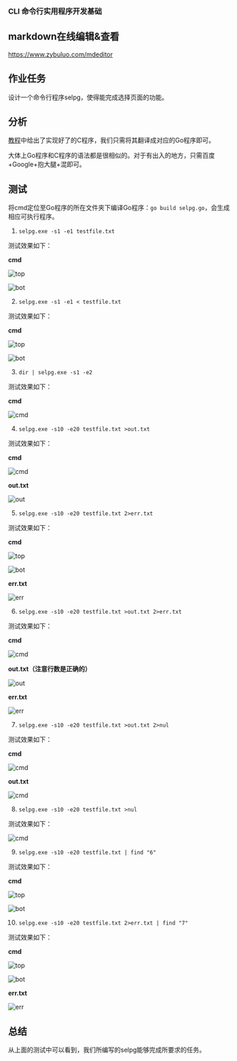 ### CLI 命令行实用程序开发基础

## markdown在线编辑&查看
https://www.zybuluo.com/mdeditor

## 作业任务
设计一个命令行程序selpg，使得能完成选择页面的功能。

## 分析
[教程](https://www.ibm.com/developerworks/cn/linux/shell/clutil/index.html)中给出了实现好了的C程序，我们只需将其翻译成对应的Go程序即可。

大体上Go程序和C程序的语法都是很相似的。对于有出入的地方，只需百度+Google+抱大腿+混即可。

## 测试
将cmd定位至Go程序的所在文件夹下编译Go程序：`go build selpg.go`，会生成相应可执行程序。

1. `selpg.exe -s1 -e1 testfile.txt`

测试效果如下：

**cmd**

![top](https://imgsa.baidu.com/forum/w%3D580/sign=dfcb00b9366d55fbc5c6762e5d234f40/a62afdc9a786c91786623e5ec23d70cf3ac75751.jpg)

![bot](https://imgsa.baidu.com/forum/w%3D580/sign=32d356e4042442a7ae0efdade142ad95/a43d8d45ad3459821e3589f507f431adcaef847f.jpg)

2. `selpg.exe -s1 -e1 < testfile.txt`

测试效果如下：

**cmd**

![top](https://imgsa.baidu.com/forum/w%3D580/sign=6515387069d0f703e6b295d438fa5148/b16b8a1fa8d3fd1fae32cc5d3b4e251f94ca5ffb.jpg)

![bot](https://imgsa.baidu.com/forum/w%3D580/sign=3d846eff55df8db1bc2e7c6c3922dddb/399b2e097bf40ad1033da8845c2c11dfabecced9.jpg)

3. `dir | selpg.exe -s1 -e2`

测试效果如下：

**cmd**

![cmd](https://imgsa.baidu.com/forum/w%3D580/sign=0e1fb593bc4543a9f51bfac42e178a7b/0531032fb9389b50f2c48b358e35e5dde6116efb.jpg)

4. `selpg.exe -s10 -e20 testfile.txt >out.txt`

测试效果如下：

**cmd**

![cmd](https://imgsa.baidu.com/forum/w%3D580/sign=fb96f7bb8113632715edc23ba18ea056/82d51ffb828ba61e429aa3484a34970a314e5946.jpg)

**out.txt**

![out](https://imgsa.baidu.com/forum/w%3D580/sign=d421259c0146f21fc9345e5bc6256b31/74f09513c8fcc3cec016a2549945d688d63f20e7.jpg)

5. `selpg.exe -s10 -e20 testfile.txt 2>err.txt`

测试效果如下：

**cmd**

![top](https://imgsa.baidu.com/forum/w%3D580/sign=5a15e6c3afc27d1ea5263bcc2bd5adaf/30db77b4c9ea15ceb8f9b46ebd003af33b87b2a7.jpg)

![bot](https://imgsa.baidu.com/forum/w%3D580/sign=d9c6d3469813b07ebdbd50003cd69113/ead3e494d143ad4bf32712a789025aafa50f06a8.jpg)

**err.txt**

![err](https://imgsa.baidu.com/forum/w%3D580/sign=7946b057b1a1cd1105b672288913c8b0/588020328744ebf89bd63058d2f9d72a6159a717.jpg)

6. `selpg.exe -s10 -e20 testfile.txt >out.txt 2>err.txt`

测试效果如下：

**cmd**

![cmd](https://imgsa.baidu.com/forum/w%3D580/sign=4a14645f23381f309e198da199004c67/6d3fa1b0cb134954dd18be035d4e9258d0094ab0.jpg)

**out.txt（注意行数是正确的）**

![out](https://imgsa.baidu.com/forum/w%3D580/sign=39665a562a3fb80e0cd161df06d02ffb/2df7a683b9014a90ce8c10daa2773912b21bee0c.jpg)

**err.txt**

![err](https://imgsa.baidu.com/forum/w%3D580/sign=c54d934831292df597c3ac1d8c305ce2/2cd0c525b899a9011dab0d5116950a7b0308f518.jpg)

7. `selpg.exe -s10 -e20 testfile.txt >out.txt 2>nul`

测试效果如下：

**cmd**

![cmd](https://imgsa.baidu.com/forum/w%3D580/sign=48aee8470ae9390156028d364bed54f9/b1c6e3fd1e178a828d762fc7fd03738da877e874.jpg)

**out.txt**

![cmd](https://imgsa.baidu.com/forum/w%3D580/sign=056e8e93bc4543a9f51bfac42e168a7b/0531032fb9389b50f9b5b0358e35e5dde6116e74.jpg)

8. `selpg.exe -s10 -e20 testfile.txt >nul`

测试效果如下：

![cmd](https://imgsa.baidu.com/forum/w%3D580/sign=6745fe75790e0cf3a0f74ef33a46f23d/e2e096a0cd11728bb007df45c3fcc3cec2fd2c94.jpg)

9. `selpg.exe -s10 -e20 testfile.txt | find "6"`

测试效果如下：

**cmd**

![top](https://imgsa.baidu.com/forum/w%3D580/sign=2f40b37d2334349b74066e8df9eb1521/ee247ddb81cb39dbbc903531db160924aa183061.jpg)

![bot](https://imgsa.baidu.com/forum/w%3D580/sign=87000587fc03918fd7d13dc2613d264b/95fe84d2fd1f4134732d57192e1f95cad0c85ea4.jpg)

10. `selpg.exe -s10 -e20 testfile.txt 2>err.txt | find "7"`

测试效果如下：

**cmd**

![top](https://imgsa.baidu.com/forum/w%3D580/sign=0b9fe5e6c01349547e1ee86c664f92dd/481426d062d9f2d3026c7988a2ec8a136227ccbd.jpg)

![bot](https://imgsa.baidu.com/forum/w%3D580/sign=5877c79472310a55c424defc87444387/12df940f7bec54e799904779b2389b504ec26abe.jpg)

**err.txt**

![err](https://imgsa.baidu.com/forum/w%3D580/sign=3942a0abc8cec3fd8b3ea77de689d4b6/ea19fb2b6059252d547a40633f9b033b5ab5b94d.jpg)

## 总结
从上面的测试中可以看到，我们所编写的selpg能够完成所要求的任务。